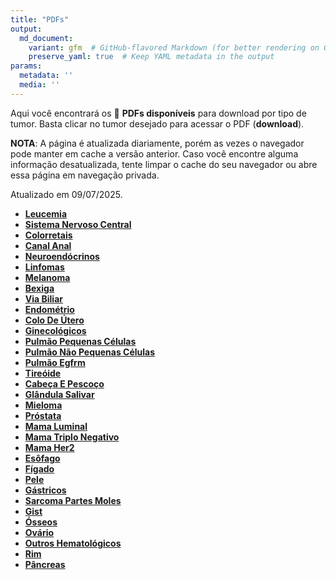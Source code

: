 ```yaml
---
title: "PDFs"
output: 
  md_document:
    variant: gfm  # GitHub-flavored Markdown (for better rendering on GitHub)
    preserve_yaml: true  # Keep YAML metadata in the output
params:
  metadata: ''
  media: ''
---
```


<script async src="https://scripts.simpleanalyticscdn.com/latest.js"></script>

Aqui você encontrará os 📝 **PDFs disponíveis** para download por tipo
de tumor. Basta clicar no tumor desejado para acessar o PDF
(**download**).

**NOTA**: A página é atualizada diariamente, porém as vezes o navegador
pode manter em cache a versão anterior. Caso você encontre alguma
informação desatualizada, tente limpar o cache do seu navegador ou abre
essa página em navegação privada.

Atualizado em 09/07/2025.

- [**Leucemia**](https://coeoralmeds-e768.restdb.io/media/686dfe6df63b8048002033a5?download=true)
- [**Sistema Nervoso
  Central**](https://coeoralmeds-e768.restdb.io/media/686dfe6ef63b8048002033a8?download=true)
- [**Colorretais**](https://coeoralmeds-e768.restdb.io/media/686dfe72f63b8048002033ad?download=true)
- [**Canal
  Anal**](https://coeoralmeds-e768.restdb.io/media/686dfe73f63b8048002033af?download=true)
- [**Neuroendócrinos**](https://coeoralmeds-e768.restdb.io/media/686dfe75f63b8048002033b1?download=true)
- [**Linfomas**](https://coeoralmeds-e768.restdb.io/media/686dfe77f63b8048002033b3?download=true)
- [**Melanoma**](https://coeoralmeds-e768.restdb.io/media/686dfe78f63b8048002033b5?download=true)
- [**Bexiga**](https://coeoralmeds-e768.restdb.io/media/686dfe7af63b8048002033b6?download=true)
- [**Via
  Biliar**](https://coeoralmeds-e768.restdb.io/media/686dfe7cf63b8048002033b9?download=true)
- [**Endométrio**](https://coeoralmeds-e768.restdb.io/media/686dfe7ef63b8048002033bb?download=true)
- [**Colo De
  Útero**](https://coeoralmeds-e768.restdb.io/media/686dfe7ff63b8048002033bc?download=true)
- [**Ginecológicos**](https://coeoralmeds-e768.restdb.io/media/686dfe81f63b8048002033bf?download=true)
- [**Pulmão Pequenas
  Células**](https://coeoralmeds-e768.restdb.io/media/686dfe83f63b8048002033c1?download=true)
- [**Pulmão Não Pequenas
  Células**](https://coeoralmeds-e768.restdb.io/media/686dfe84f63b8048002033c3?download=true)
- [**Pulmão
  Egfrm**](https://coeoralmeds-e768.restdb.io/media/686dfe86f63b8048002033c5?download=true)
- [**Tireóide**](https://coeoralmeds-e768.restdb.io/media/686dfe89f63b8048002033c9?download=true)
- [**Cabeça E
  Pescoço**](https://coeoralmeds-e768.restdb.io/media/686dfe8bf63b8048002033cb?download=true)
- [**Glândula
  Salivar**](https://coeoralmeds-e768.restdb.io/media/686dfe8df63b8048002033cd?download=true)
- [**Mieloma**](https://coeoralmeds-e768.restdb.io/media/686dfe8ef63b8048002033ce?download=true)
- [**Próstata**](https://coeoralmeds-e768.restdb.io/media/686dfe90f63b8048002033d0?download=true)
- [**Mama
  Luminal**](https://coeoralmeds-e768.restdb.io/media/686dfe94f63b8048002033d9?download=true)
- [**Mama Triplo
  Negativo**](https://coeoralmeds-e768.restdb.io/media/686dfe96f63b8048002033db?download=true)
- [**Mama
  Her2**](https://coeoralmeds-e768.restdb.io/media/686dfe97f63b8048002033dd?download=true)
- [**Esôfago**](https://coeoralmeds-e768.restdb.io/media/686dfe99f63b8048002033df?download=true)
- [**Fígado**](https://coeoralmeds-e768.restdb.io/media/686dfe9bf63b8048002033e1?download=true)
- [**Pele**](https://coeoralmeds-e768.restdb.io/media/686dfe9cf63b8048002033e3?download=true)
- [**Gástricos**](https://coeoralmeds-e768.restdb.io/media/686dfe9ef63b8048002033e5?download=true)
- [**Sarcoma Partes
  Moles**](https://coeoralmeds-e768.restdb.io/media/686dfea0f63b8048002033e7?download=true)
- [**Gist**](https://coeoralmeds-e768.restdb.io/media/686dfea2f63b8048002033e9?download=true)
- [**Ósseos**](https://coeoralmeds-e768.restdb.io/media/686dfea4f63b8048002033eb?download=true)
- [**Ovário**](https://coeoralmeds-e768.restdb.io/media/686dfea5f63b8048002033ed?download=true)
- [**Outros
  Hematológicos**](https://coeoralmeds-e768.restdb.io/media/686dfea7f63b8048002033ef?download=true)
- [**Rim**](https://coeoralmeds-e768.restdb.io/media/686dfea9f63b8048002033f0?download=true)
- [**Pâncreas**](https://coeoralmeds-e768.restdb.io/media/686dfeaaf63b8048002033f3?download=true)
